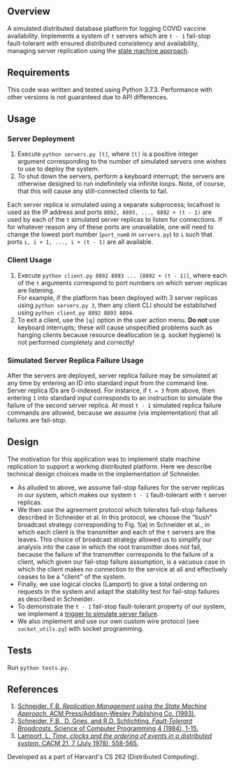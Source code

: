 ## Overview
A simulated distributed database platform for logging COVID vaccine availability. Implements a system of `t` servers which are `t - 1` fail-stop fault-tolerant with ensured distributed consistency and availability, managing server replication using the [state machine approach](#references).

## Requirements
This code was written and tested using Python 3.7.3. Performance with other versions is not guaranteed due to API differences.

## Usage

### Server Deployment
1. Execute `python servers.py [t]`, where `[t]` is a positive integer argument corresponding to the number of simulated servers one wishes to use to deploy the system.
2. To shut down the servers, perform a keyboard interrupt; the servers are otherwise designed to run indefinitely via infinite loops. Note, of course, that this will cause any still-connected clients to fail.

Each server replica is simulated using a separate subprocess; localhost is used as the IP address and ports `8892, 8893, ..., 8892 + (t - 1)` are used by each of the `t` simulated server replicas to listen for connections. If for whatever reason any of these ports are unavailable, one will need to change the lowest port number (`port_num0` in `servers.py`) to `i` such that ports `i, i + 1, ..., i + (t - 1)` are all available.

### Client Usage
1. Execute `python client.py 8892 8893 ... [8892 + (t - 1)]`, where each of the `t` arguments correspond to port numbers on which server replicas are listening.  
For example, if the platform has been deployed with 3 server replicas using `python servers.py 3`, then any client CLI should be established using `python client.py 8892 8893 8894`.
2. To exit a client, use the `[q]` option in the user action menu. **Do not** use keyboard interrupts; these will cause unspecified problems such as hanging clients because resource deallocation (e.g. socket hygiene) is not performed completely and correctly!

### Simulated Server Replica Failure Usage
After the servers are deployed, server replica failure may be simulated at any time by entering an ID into standard input from the command line. Server replica IDs are 0-indexed. For instance, if `t = 3` from above, then entering `1` into standard input corresponds to an instruction to simulate the failure of the second server replica. At most `t - 1` simulated replica failure commands are allowed, because we assume (via implementation) that all failures are fail-stop.

## Design
The motivation for this application was to implement state machine replication to support a working distributed platform. Here we describe technical design choices made in the implementation of Schneider.
- As alluded to above, we assume fail-stop failures for the server replicas in our system, which makes our system `t - 1` fault-tolerant with `t` server replicas.
- We then use the agreement protocol which tolerates fail-stop failures described in Schneider et al. In this protocol, we choose the "bush" broadcast strategy corresponding to Fig. 1(a) in Schneider et al., in which each client is the transmitter and each of the `t` servers are the leaves. This choice of broadcast strategy allowed us to simplify our analysis into the case in which the root transmitter does not fail, because the failure of the transmitter corresponds to the failure of a client, which given our fail-stop failure assumption, is a vacuous case in which the client makes no connection to the service at all and effectively ceases to be a "client" of the system.
- Finally, we use logical clocks (Lamport) to give a total ordering on requests in the system and adapt the stability test for fail-stop failures as described in Schneider.
- To demonstrate the `t - 1` fail-stop fault-tolerant property of our system, we implement a [trigger to simulate server failure](#simulated-server-replica-failure-usage).
- We also implement and use our own custom wire protocol (see `socket_utils.py`) with socket programming.

## Tests
Run `python tests.py`.

## References
1. [Schneider, F.B. *Replication Management using the State Machine Approach*. ACM Press/Addison-Wesley Publishing Co. (1993).](https://pdos.csail.mit.edu/archive/6.824-2007/papers/schneider-rsm.pdf)
2. [Schneider, F.B., D. Gries, and R.D. Schlichting. *Fault-Tolerant Broadcasts*. Science of Computer Programming 4 (1984), 1-15.](https://www.sciencedirect.com/science/article/pii/0167642384900091)
3. [Lamport, L. *Time, clocks and the ordering of events in a distributed system*. CACM 21, 7 (July 1978), 558-565.](https://amturing.acm.org/p558-lamport.pdf)

Developed as a part of Harvard's CS 262 (Distributed Computing).
